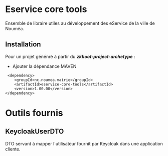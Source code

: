# Eservice core tools

Ensemble de libraire utiles au développement des eService de la ville de Nouméa.

## Installation
Pour un projet génénré à partir du ***zkboot-project-archetype*** :  
* Ajouter la dépendance MAVEN
````
 <dependency>
    <groupId>nc.noumea.mairie</groupId>
    <artifactId>eservice-core-tools</artifactId>
    <version>1.00.00</version>
</dependency>
````
# Outils fournis

## KeycloakUserDTO
DTO servant à mapper l'utilisateur fournit par Keycloak dans une application cliente.
